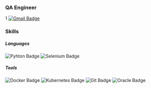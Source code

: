 ### QA Engineer
1
[![Gmail Badge](https://img.shields.io/badge/Gmail-d14836?style=flat-square&logo=Gmail&logoColor=white&link=mailto:kylejeon83@gmail.com)](mailto:kylejeon83@gmail.com)

### Skills
##### Languages
![Pyhton Badge](https://img.shields.io/badge/Python-3776AB?style=flat-square&logo=Python&logoColor=white) ![Selenium Badge](https://img.shields.io/badge/Selenium-43B02A?style=flat-square&logo=Selenium&logoColor=white)
##### Tools
 ![Docker Badge](https://img.shields.io/badge/Docker-2496ED?style=flat-square&logo=Docker&logoColor=white) ![Kubernetes Badge](https://img.shields.io/badge/Kubernetes-326CE5?style=flat-square&logo=Kubernetes&logoColor=white) ![Git Badge](https://img.shields.io/badge/Git-F05032?style=flat-square&logo=Git&logoColor=white) ![Oracle Badge](https://img.shields.io/badge/Oracle-F80000?style=flat-square&logo=Oracle&logoColor=white)
